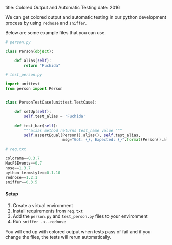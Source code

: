 title: Colored Output and Automatic Testing
date: 2016

We can get colored output and automatic testing in our python development process by
using `rednose` and `sniffer`.

Below are some example files that you can use.

```python
# person.py

class Person(object):

    def alias(self):
        return "Fuchida"
```

```python
# test_person.py

import unittest
from person import Person


class PersonTestCase(unittest.TestCase):

    def setUp(self):
        self.test_alias = 'Fuchida'

    def test_bar(self):
        """alias method returns test_name value """
        self.assertEqual(Person().alias(), self.test_alias,
                         msg="Got: {}, Expected: {}".format(Person().alias(), self.test_alias))
```

```python
# req.txt

colorama==0.3.7
MacFSEvents==0.7
nose==1.3.7
python-termstyle==0.1.10
rednose==1.2.1
sniffer==0.3.5
```

#### Setup
1. Create a virtual environment
2. Install requirements from `req.txt`
3. Add the `person.py` and `test_person.py` files to your environment
4. Run `sniffer -x--rednose`

You will end up with colored output when tests pass of fail and if you change 
the files, the tests will rerun automatically.
